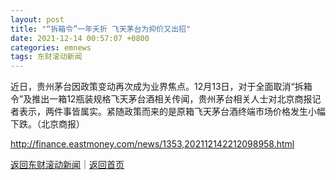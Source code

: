 ```yaml
---
layout: post
title: "“拆箱令”一年夭折 飞天茅台为抑价又出招"
date: 2021-12-14 00:57:07 +0800
categories: emnews
tags: 东财滚动新闻
---
```


近日，贵州茅台因政策变动再次成为业界焦点。12月13日，对于全面取消“拆箱令”及推出一箱12瓶装规格飞天茅台酒相关传闻，贵州茅台相关人士对北京商报记者表示，两件事皆属实。紧随政策而来的是原箱飞天茅台酒终端市场价格发生小幅下跌。（北京商报）

<http://finance.eastmoney.com/news/1353,202112142212098958.html>

[返回东财滚动新闻](//finews.withounder.com/emnews/)｜[返回首页](//finews.withounder.com/)